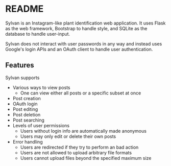 # README
Sylvan is an Instagram-like plant identification web application. It uses Flask as the web framework, Bootstrap to handle style, and 
SQLite as the database to handle user-input. 

Sylvan does not interact with user passwords in any way and instead uses Google's login APIs and an OAuth client to handle user authentication. 

## Features
Sylvan supports
* Various ways to view posts
  * One can view either all posts or a specific subset at once
* Post creation
* OAuth login
* Post editing
* Post deletion
* Post searching
* Levels of user permissions
  * Users without login info are automatically made anonymous
  * Users may only edit or delete their own posts
* Error handling
  * Users are redirected if they try to perform an bad action
  * Users are not allowed to upload arbitrary file formats
  * Users cannot upload files beyond the specified maximum size
